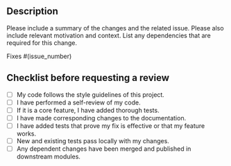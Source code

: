 ## Description

Please include a summary of the changes and the related issue. Please also include relevant motivation and context. List any dependencies that are required for this change.

Fixes #(issue_number)

## Checklist before requesting a review
<!-- Feel free to remove check-list items aren't relevant to your change -->

- [ ] My code follows the style guidelines of this project.
- [ ] I have performed a self-review of my code.
- [ ] If it is a core feature, I have added thorough tests.
- [ ] I have made corresponding changes to the documentation.
- [ ] I have added tests that prove my fix is effective or that my feature works.
- [ ] New and existing tests pass locally with my changes.
- [ ] Any dependent changes have been merged and published in downstream modules.